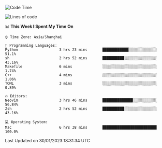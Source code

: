 <!--START_SECTION:waka-->
![Code Time](http://img.shields.io/badge/Code%20Time-1%2C118%20hrs%2012%20mins-blue)

![Lines of code](https://img.shields.io/badge/From%20Hello%20World%20I%27ve%20Written-24%20Thousand%20lines%20of%20code-blue)

📊 **This Week I Spent My Time On** 

```text
⌚︎ Time Zone: Asia/Shanghai

💬 Programming Languages: 
Python                   3 hrs 23 mins       ████████████░░░░░░░░░░░░░   51.1% 
sh                       2 hrs 52 mins       ██████████░░░░░░░░░░░░░░░   43.16% 
Makefile                 6 mins              ░░░░░░░░░░░░░░░░░░░░░░░░░   1.74% 
C++                      4 mins              ░░░░░░░░░░░░░░░░░░░░░░░░░   1.06% 
TOML                     3 mins              ░░░░░░░░░░░░░░░░░░░░░░░░░   0.89%

🔥 Editors: 
Neovim                   3 hrs 46 mins       ██████████████░░░░░░░░░░░   56.84% 
Zsh                      2 hrs 52 mins       ██████████░░░░░░░░░░░░░░░   43.16%

💻 Operating System: 
Mac                      6 hrs 38 mins       █████████████████████████   100.0%

```


 Last Updated on 30/01/2023 18:31:34 UTC
<!--END_SECTION:waka-->
